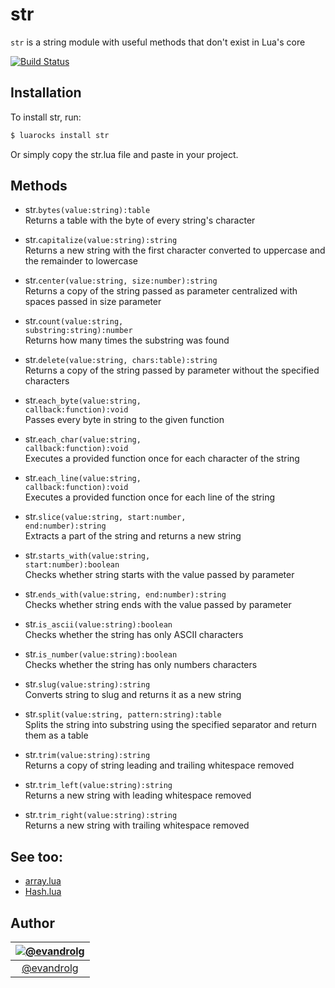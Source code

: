# str
<code>str</code> is a string module with useful methods that don't exist in Lua's core

[![Build
Status](https://travis-ci.org/EvandroLG/str.svg?branch=master)](https://travis-ci.org/EvandroLG/str)

## Installation
To install str, run:
```sh
$ luarocks install str
```
Or simply copy the str.lua file and paste in your project.

## Methods
* str.<code>bytes(value:string):table</code><br />
Returns a table with the byte of every string's character

* str.<code>capitalize(value:string):string</code><br />
Returns a new string with the first character converted to uppercase and the remainder to lowercase

* str.<code>center(value:string, size:number):string</code><br />
Returns a copy of the string passed as parameter centralized with spaces passed in size parameter

* str.<code>count(value:string, substring:string):number</code><br />
Returns how many times the substring was found

* str.<code>delete(value:string, chars:table):string</code><br />
Returns a copy of the string passed by parameter without the specified characters

* str.<code>each_byte(value:string, callback:function):void</code><br />
Passes every byte in string to the given function

* str.<code>each_char(value:string, callback:function):void</code><br />
Executes a provided function once for each character of the string

* str.<code>each_line(value:string, callback:function):void</code><br />
Executes a provided function once for each line of the string

* str.<code>slice(value:string, start:number, end:number):string</code><br />
Extracts a part of the string and returns a new string

* str.<code>starts_with(value:string, start:number):boolean</code><br />
Checks whether string starts with the value passed by parameter

* str.<code>ends_with(value:string, end:number):string</code><br />
Checks whether string ends with the value passed by parameter

* str.<code>is_ascii(value:string):boolean</code><br />
Checks whether the string has only ASCII characters

* str.<code>is_number(value:string):boolean</code><br />
Checks whether the string has only numbers characters

* str.<code>slug(value:string):string</code><br />
Converts string to slug and returns it as a new string

* str.<code>split(value:string, pattern:string):table</code><br />
Splits the string into substring using the specified separator and return them as a table

* str.<code>trim(value:string):string</code><br />
Returns a copy of string leading and trailing whitespace removed

* str.<code>trim_left(value:string):string</code><br />
Returns a new string with leading whitespace removed

* str.<code>trim_right(value:string):string</code><br />
Returns a new string with trailing whitespace removed

## See too:
* [array.lua](http://www.github.com/evandrolg/array.lua)
* [Hash.lua](https://github.com/EvandroLG/Hash.lua)

## Author
|[![@evandrolg](https://avatars3.githubusercontent.com/u/444054?v=3&amp;s=96)](https://github.com/evandrolg)|
|:---:|
|[@evandrolg](http://www.github.com/evandrolg)|
